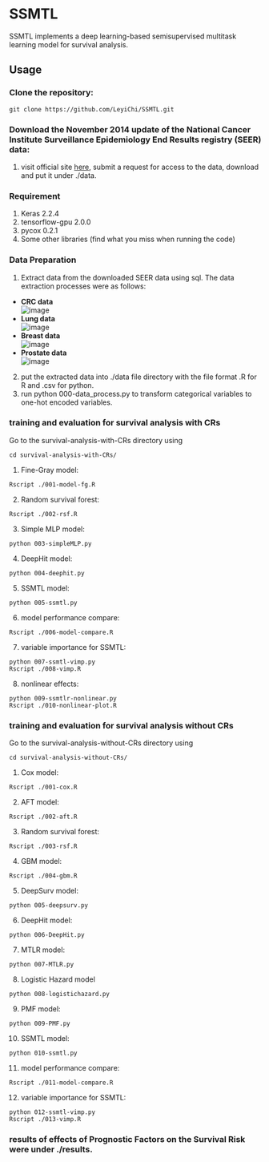 # SSMTL
SSMTL implements a deep learning-based semisupervised multitask learning model for survival analysis.


## Usage

### Clone the repository:<br />

```
git clone https://github.com/LeyiChi/SSMTL.git
```


### Download the November 2014 update of the National Cancer Institute Surveillance Epidemiology End Results registry (SEER) data:<br/>
1. visit official site [here](https://seer.cancer.gov/data/access.html), submit a request for access to the data, download and put it under ./data.

### Requirement
1. Keras 2.2.4
2. tensorflow-gpu 2.0.0
3. pycox 0.2.1
4. Some other libraries (find what you miss when running the code)

### Data Preparation
1. Extract data from the downloaded SEER data using sql. The data extraction processes were as follows:
- **CRC data** <br/>
![image](./images/data-extract-crc.png)
- **Lung data** <br/>
![image](./images/data-extract-lung.png)
- **Breast data** <br/>
![image](./images/data-extract-breast.png)
- **Prostate data** <br/>
![image](./images/data-extract-prostate.png)

2. put the extracted data into ./data file directory with the file format .R for R and .csv for python.
3. run python 000-data_process.py to transform categorical variables to one-hot encoded variables.

### training and evaluation for survival analysis with CRs
Go to the survival-analysis-with-CRs directory using 
```
cd survival-analysis-with-CRs/
```

1. Fine-Gray model:
```
Rscript ./001-model-fg.R
```
2. Random survival forest:
```
Rscript ./002-rsf.R
```
3. Simple MLP model:
```
python 003-simpleMLP.py
```
4. DeepHit model:
```
python 004-deephit.py
```
5. SSMTL model:
```
python 005-ssmtl.py
```
6. model performance compare:
```
Rscript ./006-model-compare.R
```
7. variable importance for SSMTL:
```
python 007-ssmtl-vimp.py
Rscript ./008-vimp.R
```
8. nonlinear effects:
```
python 009-ssmtlr-nonlinear.py
Rscript ./010-nonlinear-plot.R
```

### training and evaluation for survival analysis without CRs
Go to the survival-analysis-without-CRs directory using 
```
cd survival-analysis-without-CRs/
```

1. Cox model:
```
Rscript ./001-cox.R
```
2. AFT model:
```
Rscript ./002-aft.R
```
3. Random survival forest:
```
Rscript ./003-rsf.R
```
4. GBM model:
```
Rscript ./004-gbm.R
```
5. DeepSurv model:
```
python 005-deepsurv.py
```
6. DeepHit model:
```
python 006-DeepHit.py
```
7. MTLR model:
```
python 007-MTLR.py
```
8. Logistic Hazard model
```
python 008-logistichazard.py
```
9. PMF model:
```
python 009-PMF.py
```
10. SSMTL model:
```
python 010-ssmtl.py
```
11. model performance compare:
```
Rscript ./011-model-compare.R
```
12. variable importance for SSMTL:
```
python 012-ssmtl-vimp.py
Rscript ./013-vimp.R
```

### results of effects of Prognostic Factors on the Survival Risk were under ./results.



